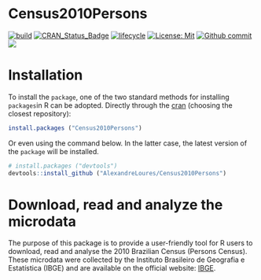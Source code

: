 
<!-- README.md is generated from README.Rmd. Please edit that file -->

# Census2010Persons

<!-- badges: start -->

[![build](https://github.com/AlexandreLoures/Census2010Persons/actions/workflows/main.yml/badge.svg)](https://github.com/AlexandreLoures/Census2010Persons/actions)
[![CRAN_Status_Badge](https://www.r-pkg.org/badges/version/Census2010Persons)](https://cran.r-project.org/package=Census2010Persons)
[![lifecycle](https://img.shields.io/badge/lifecycle-experimental-orange.svg)](https://lifecycle.r-lib.org/articles/stages.html)
[![License:
Mit](https://img.shields.io/badge/License-MIT-blue.svg)](https://opensource.org/licenses/MIT)
[![Github
commit](https://img.shields.io/github/last-commit/AlexandreLoures/Census2010Persons)](https://github.com/AlexandreLoures/Census2010Persons/commit/main)
[![](https://cranlogs.r-pkg.org/badges/grand-total/Census2010Persons?color=blue)](https://cran.r-project.org/package=Census2010Persons)
<!-- badges: end -->

# Installation

To install the `package`, one of the two standard methods for installing
`packages`in R can be adopted. Directly through the
[cran](https://cran.r-project.org/package=Census2010Persons) (choosing
the closest repository):

``` r
install.packages ("Census2010Persons")
```

Or even using the command below. In the latter case, the latest version
of the `package` will be installed.

``` r
# install.packages ("devtools")
devtools::install_github ("AlexandreLoures/Census2010Persons")
```

# Download, read and analyze the microdata

The purpose of this package is to provide a user-friendly tool for R
users to download, read and analyse the 2010 Brazilian Census (Persons
Census). These microdata were collected by the Instituto Brasileiro de
Geografia e Estatística (IBGE) and are available on the official
website: [IBGE](https://ibge.gov.br/).
